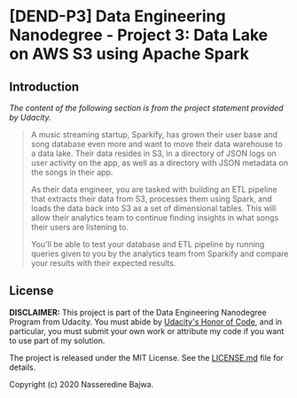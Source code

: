 # [DEND-P3] Data Engineering Nanodegree - Project 3: Data Lake on AWS S3 using Apache Spark



## Introduction

_The content of the following section is from the project statement provided by Udacity._

>A music streaming startup, Sparkify, has grown their user base and song database even more and want to move their data warehouse to a data lake. Their data resides in S3, in a directory of JSON logs on user activity on the app, as well as a directory with JSON metadata on the songs in their app.
>
>As their data engineer, you are tasked with building an ETL pipeline that extracts their data from S3, processes them using Spark, and loads the data back into S3 as a set of dimensional tables. This will allow their analytics team to continue finding insights in what songs their users are listening to.
>
>You'll be able to test your database and ETL pipeline by running queries given to you by the analytics team from Sparkify and compare your results with their expected results.



## License


**DISCLAIMER:** This project is part of the Data Engineering Nanodegree Program from Udacity. You must abide by [Udacity's Honor of Code](https://udacity.zendesk.com/hc/en-us/articles/210667103-What-is-the-Udacity-Honor-Code-), and in particular, you must submit your own work or attribute my code if you want to use part of my solution.

The project is released under the MIT License. See the [LICENSE.md](LICENSE.md) file for details.

Copyright (c) 2020 Nasseredine Bajwa.